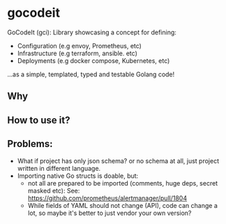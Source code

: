# gocodeit

GoCodeIt (gci): Library showcasing a concept for defining:

* Configuration (e.g envoy, Prometheus, etc)
* Infrastructure (e.g terraform, ansible. etc)
* Deployments (e.g docker compose, Kubernetes, etc)

...as a simple, templated, typed and testable Golang code!

## Why

## How to use it?

## Problems:

* What if project has only json schema? or no schema at all, just project written in different language.
* Importing native Go structs is doable, but:
  * not all are prepared to be imported (comments, huge deps, secret masked etc): See: https://github.com/prometheus/alertmanager/pull/1804
  * While fields of YAML should not change (API), code can change a lot, so maybe it's better to just vendor your own version?
